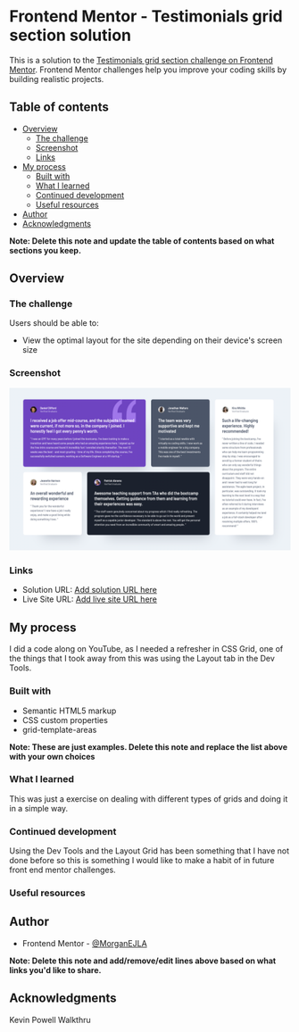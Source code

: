 # Frontend Mentor - Testimonials grid section solution

This is a solution to the [Testimonials grid section challenge on Frontend Mentor](https://www.frontendmentor.io/challenges/testimonials-grid-section-Nnw6J7Un7). Frontend Mentor challenges help you improve your coding skills by building realistic projects. 

## Table of contents

- [Overview](#overview)
  - [The challenge](#the-challenge)
  - [Screenshot](#screenshot)
  - [Links](#links)
- [My process](#my-process)
  - [Built with](#built-with)
  - [What I learned](#what-i-learned)
  - [Continued development](#continued-development)
  - [Useful resources](#useful-resources)
- [Author](#author)
- [Acknowledgments](#acknowledgments)

**Note: Delete this note and update the table of contents based on what sections you keep.**

## Overview

### The challenge

Users should be able to:

- View the optimal layout for the site depending on their device's screen size

### Screenshot

![](./testimonial-grid.jpg)


### Links

- Solution URL: [Add solution URL here](https://your-solution-url.com)
- Live Site URL: [Add live site URL here](https://your-live-site-url.com)

## My process
I did a code along on YouTube, as I needed a refresher in CSS Grid, one of the things that I took away from this was using the Layout tab in the Dev Tools. 
### Built with

- Semantic HTML5 markup
- CSS custom properties
- grid-template-areas


**Note: These are just examples. Delete this note and replace the list above with your own choices**

### What I learned

This was just a exercise on dealing with different types of grids and doing it in a simple way. 

### Continued development
Using the Dev Tools and the Layout Grid has been something that I have not done before so this is something I would like to make a habit of in future front end mentor challenges.

### Useful resources


## Author


- Frontend Mentor - [@MorganEJLA](https://www.frontendmentor.io/profile/MorganEJLA)


**Note: Delete this note and add/remove/edit lines above based on what links you'd like to share.**

## Acknowledgments

Kevin Powell Walkthru